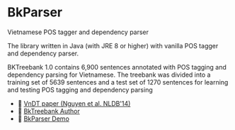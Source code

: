 # BkParser
Vietnamese POS tagger and dependency parser

The library written in Java (with JRE 8 or higher) with vanilla POS tagger and dependency parser.

BKTreebank 1.0 contains 6,900 sentences annotated with POS tagging and dependency parsing for Vietnamese. The treebank was divided into a training set of 5639 sentences and a test set of 1270 sentences for learning and testing POS tagging and dependency parsing

* :scroll: [VnDT paper (Nguyen et al. NLDB'14)](https://people.eng.unimelb.edu.au/dqnguyen/resources/NLDB2014.pdf)
* :link: [BkTreebank Author](https://users.soict.hust.edu.vn/hieunk/)
* :link: [BkParser Demo](http://45.117.171.213/bknlptool/)
